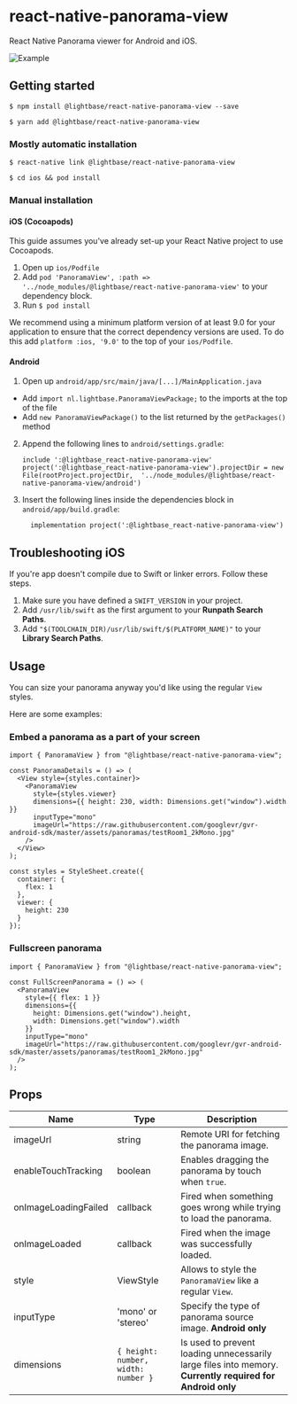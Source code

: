 # react-native-panorama-view

React Native Panorama viewer for Android and iOS.

![Example](https://raw.githubusercontent.com/lightbasenl/react-native-panorama-view/master/example.gif)

## Getting started

`$ npm install @lightbase/react-native-panorama-view --save`

`$ yarn add @lightbase/react-native-panorama-view`

### Mostly automatic installation

`$ react-native link @lightbase/react-native-panorama-view`

`$ cd ios && pod install`

### Manual installation

#### iOS (Cocoapods)

This guide assumes you've already set-up your React Native project to use Cocoapods.

1. Open up `ios/Podfile`
2. Add `pod 'PanoramaView', :path => '../node_modules/@lightbase/react-native-panorama-view'` to your dependency block.
3. Run `$ pod install`

We recommend using a minimum platform version of at least 9.0 for your application to ensure that the correct
dependency versions are used. To do this add `platform :ios, '9.0'` to the top of your `ios/Podfile`.

#### Android

1. Open up `android/app/src/main/java/[...]/MainApplication.java`

- Add `import nl.lightbase.PanoramaViewPackage;` to the imports at the top of the file
- Add `new PanoramaViewPackage()` to the list returned by the `getPackages()` method

2. Append the following lines to `android/settings.gradle`:
   ```
   include ':@lightbase_react-native-panorama-view'
   project(':@lightbase_react-native-panorama-view').projectDir = new File(rootProject.projectDir, 	'../node_modules/@lightbase/react-native-panorama-view/android')
   ```
3. Insert the following lines inside the dependencies block in `android/app/build.gradle`:
   ```
     implementation project(':@lightbase_react-native-panorama-view')
   ```

## Troubleshooting iOS

If you're app doesn't compile due to Swift or linker errors. Follow these steps.

1. Make sure you have defined a `SWIFT_VERSION` in your project.
2. Add `/usr/lib/swift` as the first argument to your **Runpath Search Paths**.
3. Add `"$(TOOLCHAIN_DIR)/usr/lib/swift/$(PLATFORM_NAME)"` to your **Library Search Paths**.

## Usage

You can size your panorama anyway you'd like using the regular `View` styles.

Here are some examples:

### Embed a panorama as a part of your screen

```tsx
import { PanoramaView } from "@lightbase/react-native-panorama-view";

const PanoramaDetails = () => (
  <View style={styles.container}>
    <PanoramaView
      style={styles.viewer}
      dimensions={{ height: 230, width: Dimensions.get("window").width }}
      inputType="mono"
      imageUrl="https://raw.githubusercontent.com/googlevr/gvr-android-sdk/master/assets/panoramas/testRoom1_2kMono.jpg"
    />
  </View>
);

const styles = StyleSheet.create({
  container: {
    flex: 1
  },
  viewer: {
    height: 230
  }
});
```

### Fullscreen panorama

```tsx
import { PanoramaView } from "@lightbase/react-native-panorama-view";

const FullScreenPanorama = () => (
  <PanoramaView
    style={{ flex: 1 }}
    dimensions={{
      height: Dimensions.get("window").height,
      width: Dimensions.get("window").width
    }}
    inputType="mono"
    imageUrl="https://raw.githubusercontent.com/googlevr/gvr-android-sdk/master/assets/panoramas/testRoom1_2kMono.jpg"
  />
);
```

## Props

| Name                 | Type                                | Description                                                                                               |
| -------------------- | ----------------------------------- | --------------------------------------------------------------------------------------------------------- |
| imageUrl             | string                              | Remote URI for fetching the panorama image.                                                               |
| enableTouchTracking  | boolean                             | Enables dragging the panorama by touch when `true`.                                                       |
| onImageLoadingFailed | callback                            | Fired when something goes wrong while trying to load the panorama.                                        |
| onImageLoaded        | callback                            | Fired when the image was successfully loaded.                                                             |
| style                | ViewStyle                           | Allows to style the `PanoramaView` like a regular `View`.                                                 |
| inputType            | 'mono' or 'stereo'                  | Specify the type of panorama source image. **Android only**                                               |
| dimensions           | `{ height: number, width: number }` | Is used to prevent loading unnecessarily large files into memory. **Currently required for Android only** |

